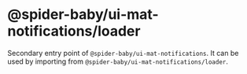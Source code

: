# @spider-baby/ui-mat-notifications/loader

Secondary entry point of `@spider-baby/ui-mat-notifications`. It can be used by importing from `@spider-baby/ui-mat-notifications/loader`.
